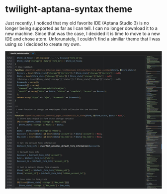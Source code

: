 # twilight-aptana-syntax theme

Just recently, I noticed that my old favorite IDE (Aptana Studio 3) is no longer being supported as far as I can tell. I can no longer download it to a new machine. Since that was the case, I decided it is time to move to a new IDE and chose atom. Unforunately, I couldn't find a similiar theme that I was using so I decided to create my own.

![Editor](https://github.com/brockdunda/twilight-aptana-syntax/blob/master/twilight-aptana-syntax.jpg?raw=true)
